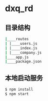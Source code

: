 # dxq_rd

## 目录结构

```bash
|____routes
| |____users.js
| |____index.js
| |____company.js
|____app.js
|____package.json
```

## 本地启动服务

```bash
$ npm install
$ npm start
```
